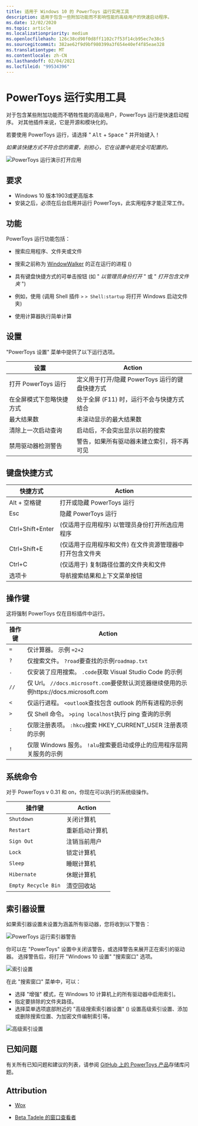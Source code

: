 ```yaml
---
title: 适用于 Windows 10 的 PowerToys 运行实用工具
description: 适用于包含一些附加功能而不影响性能的高级用户的快速启动程序。
ms.date: 12/02/2020
ms.topic: article
ms.localizationpriority: medium
ms.openlocfilehash: 126c38cd98f0d8ff1102c7f53f14cb95ec7e38c5
ms.sourcegitcommit: 382ae62f9d9bf980399a3f654e40ef4f85eae328
ms.translationtype: MT
ms.contentlocale: zh-CN
ms.lasthandoff: 02/04/2021
ms.locfileid: "99534396"
---
```

# <a name="powertoys-run-utility"></a>PowerToys 运行实用工具

对于包含某些附加功能而不牺牲性能的高级用户，PowerToys 运行是快速启动程序。 对其他插件来说，它是开源和模块化的。

若要使用 PowerToys 运行，请选择 " <kbd>Alt</kbd> + <kbd>Space</kbd> " 并开始键入！

*如果该快捷方式不符合您的需要，别担心，它在设置中是完全可配置的。*

![PowerToys 运行演示打开应用](../images/pt-powerrun-demo.gif)

## <a name="requirements"></a>要求

- Windows 10 版本1903或更高版本
- 安装之后，必须在后台启用并运行 PowerToys，此实用程序才能正常工作。

## <a name="features"></a>功能

PowerToys 运行功能包括：

- 搜索应用程序、文件夹或文件

- 搜索之前称为 [WindowWalker](https://github.com/betsegaw/windowwalker/) 的正在运行的进程 () 

- 具有键盘快捷方式的可单击按钮 (如 " *以管理员身份打开* " 或 " *打开包含文件夹* ") 

- 例如，使用 (调用 Shell 插件 `>` `> Shell:startup` 将打开 Windows 启动文件夹) 

- 使用计算器执行简单计算

## <a name="settings"></a>设置

"PowerToys 设置" 菜单中提供了以下运行选项。

  | **设置** |**Action** |
  | --- | --- |
  | 打开 PowerToys 运行 | 定义用于打开/隐藏 PowerToys 运行的键盘快捷方式 |
  | 在全屏模式下忽略快捷方式 |  处于全屏 (F11) 时，运行不会与快捷方式结合 |
  | 最大结果数 |  未滚动显示的最大结果数 |
  | 清除上一次启动查询 | 启动后，不会突出显示以前的搜索 |
  | 禁用驱动器检测警告 | 警告，如果所有驱动器未建立索引，将不再可见 |

## <a name="keyboard-shortcuts"></a>键盘快捷方式

  | **快捷方式** | **Action** |
  | --- | --- |
  | Alt + 空格键 | 打开或隐藏 PowerToys 运行 |
  | Esc | 隐藏 PowerToys 运行 |
  | Ctrl+Shift+Enter |  (仅适用于应用程序) 以管理员身份打开所选应用程序 |
  | Ctrl+Shift+E |  (仅适用于应用程序和文件) 在文件资源管理器中打开包含文件夹 |
  | Ctrl+C |  (仅适用于) 复制路径位置的文件夹和文件 |
  | 选项卡 | 导航搜索结果和上下文菜单按钮 |

## <a name="action-key"></a>操作键

这将强制 PowerToys 仅在目标插件中运行。

  | **操作键** | **Action** |
  | --- | --- |
  | `=` | 仅计算器。 示例 `=2+2` |
  | `?` | 仅搜索文件。 `?road`要查找的示例`roadmap.txt` |
  | `.` | 仅安装了应用搜索。 `.code`获取 Visual Studio Code 的示例 |
  | `//` | 仅 Url。 `//docs.microsoft.com`要使默认浏览器继续使用的示例https://docs.microsoft.com |
  | `<` | 仅运行进程。 `<outlook`查找包含 outlook 的所有进程的示例 |
  | `>` | 仅 Shell 命令。 `>ping localhost`执行 ping 查询的示例 |
  | `:` | 仅限注册表项。 `:hkcu`搜索 HKEY_CURRENT_USER 注册表项的示例 |
  | `!` | 仅限 Windows 服务。 `!alu`搜索要启动或停止的应用程序层网关服务的示例 |

## <a name="system-commands"></a>系统命令

对于 PowerToys v 0.31 和 on，你现在可以执行的系统级操作。

  | **操作键**   |   **Action** |
  | ------------------ | ---------------------------------------------------------------------------------|
  | `Shutdown` | 关闭计算机 |
  | `Restart` | 重新启动计算机 |
  | `Sign Out` | 注销当前用户 |
  | `Lock` | 锁定计算机 |
  | `Sleep` | 睡眠计算机 |
  | `Hibernate` | 休眠计算机 |
  | `Empty Recycle Bin` | 清空回收站 |

## <a name="indexer-settings"></a>索引器设置

如果索引器设置未设置为涵盖所有驱动器，您将收到以下警告：

![PowerToys 运行索引器警告](../images/pt-run-warning.png)

你可以在 "PowerToys" 设置中关闭该警告，或选择警告来展开正在索引的驱动器。 选择警告后，将打开 "Windows 10 设置" "搜索窗口" 选项。

![索引设置](../images/pt-run-indexing.png)

在此 "搜索窗口" 菜单中，可以：

- 选择 "增强" 模式，在 Windows 10 计算机上的所有驱动器中启用索引。
- 指定要排除的文件夹路径。
- 选择菜单选项底部附近的 "高级搜索索引器设置" () 设置高级索引设置、添加或删除搜索位置、为加密文件编制索引等。

![高级索引设置](../images/pt-run-indexing-advanced.png)

## <a name="known-issues"></a>已知问题

有关所有已知问题和建议的列表，请参阅 [GitHub 上的 PowerToys 产品](https://github.com/microsoft/PowerToys/issues?q=is%3Aopen+is%3Aissue+label%3AProduct-Launcher)存储库问题。

## <a name="attribution"></a>Attribution

- [Wox](https://github.com/Wox-launcher/Wox/)

- [Beta Tadele 的窗口查看者](https://github.com/betsegaw/windowwalker)
